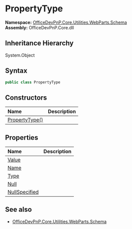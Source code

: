 # PropertyType
  

**Namespace:** [OfficeDevPnP.Core.Utilities.WebParts.Schema](OfficeDevPnP.Core.Utilities.WebParts.Schema.md)  
**Assembly:** OfficeDevPnP.Core.dll  
## Inheritance Hierarchy
System.Object  
## Syntax
```C#
public class PropertyType
```
## Constructors
|**Name**|**Description**|
|:-----|:-----|
| [PropertyType()](OfficeDevPnP.Core.Utilities.WebParts.Schema.PropertyType.Constructor1details.md) | 
## Properties
|**Name**|**Description**|
|:-----|:-----|
| [Value](OfficeDevPnP.Core.Utilities.WebParts.Schema.PropertyType.Value.md) | 
| [Name](OfficeDevPnP.Core.Utilities.WebParts.Schema.PropertyType.Name.md) | 
| [Type](OfficeDevPnP.Core.Utilities.WebParts.Schema.PropertyType.Type.md) | 
| [Null](OfficeDevPnP.Core.Utilities.WebParts.Schema.PropertyType.Null.md) | 
| [NullSpecified](OfficeDevPnP.Core.Utilities.WebParts.Schema.PropertyType.NullSpecified.md) | 
## See also
- [OfficeDevPnP.Core.Utilities.WebParts.Schema](OfficeDevPnP.Core.Utilities.WebParts.Schema.md)
